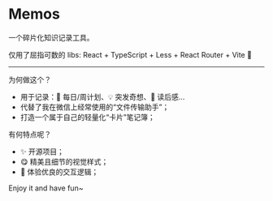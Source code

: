 # Memos

一个碎片化知识记录工具。

仅用了屈指可数的 libs: React + TypeScript + Less + React Router + Vite 🙌

---

为何做这个？

- 用于记录：📅 每日/周计划、💡 突发奇想、📕 读后感...
- 代替了我在微信上经常使用的“文件传输助手”；
- 打造一个属于自己的轻量化“卡片”笔记簿；

有何特点呢？

- ✨ 开源项目；
- 😋 精美且细节的视觉样式；
- 📑 体验优良的交互逻辑；

Enjoy it and have fun~
